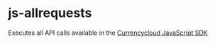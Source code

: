 # js-allrequests
Executes all API calls available in the [Currencycloud JavaScript SDK](https://github.com/CurrencyCloud/currencycloud-js)
